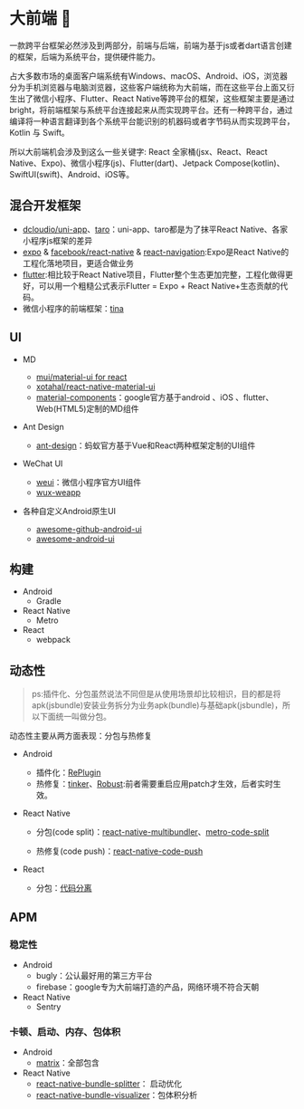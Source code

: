 # 大前端 👋

一款跨平台框架必然涉及到两部分，前端与后端，前端为基于js或者dart语言创建的框架，后端为系统平台，提供硬件能力。

占大多数市场的桌面客户端系统有Windows、macOS、Android、iOS，浏览器分为手机浏览器与电脑浏览器，这些客户端统称为大前端，而在这些平台上面又衍生出了微信小程序、Flutter、React Native等跨平台的框架，这些框架主要是通过bright，将前端框架与系统平台连接起来从而实现跨平台。还有一种跨平台，通过编译将一种语言翻译到各个系统平台能识别的机器码或者字节码从而实现跨平台，Kotlin 与 Swift。

所以大前端机会涉及到这么一些关键字: React 全家桶(jsx、React、React Native、Expo)、微信小程序(js)、Flutter(dart)、Jetpack Compose(kotlin)、SwiftUI(swift)、Android、iOS等。

## 混合开发框架
- [dcloudio/uni-app](https://github.com/dcloudio/uni-app)、[taro](https://github.com/NervJS/taro)：uni-app、taro都是为了抹平React Native、各家小程序js框架的差异
- [expo](https://github.com/expo/expo/tree/master) & [facebook/react-native](https://github.com/facebook/react-native) & [react-navigation](https://github.com/react-navigation/react-navigation):Expo是React Native的工程化落地项目，更适合做业务
- [flutter](https://github.com/flutter/flutter):相比较于React Native项目，Flutter整个生态更加完整，工程化做得更好，可以用一个粗糙公式表示Flutter = Expo + React Native+生态贡献的代码。
- 微信小程序的前端框架：[tina](https://github.com/tinajs/tina)

## UI

- MD
  - [mui/material-ui for react](https://github.com/mui/material-ui)
  - [xotahal/react-native-material-ui](https://github.com/xotahal/react-native-material-ui)
  - [material-components](https://github.com/material-components/material-components)：google官方基于android 、iOS 、flutter、Web(HTML5)定制的MD组件

- Ant Design
  - [ant-design](https://github.com/ant-design/ant-design)：蚂蚁官方基于Vue和React两种框架定制的UI组件

- WeChat UI
  - [weui](https://github.com/Tencent/weui/blob/master/README_cn.md)：微信小程序官方UI组件
  - [wux-weapp](https://github.com/wux-weapp/wux-weapp)
  
- 各种自定义Android原生UI
  - [awesome-github-android-ui](https://github.com/opendigg/awesome-github-android-ui)
  - [awesome-android-ui](https://github.com/wasabeef/awesome-android-ui)
  
## 构建
- Android
  - Gradle
- React Native
  - Metro
- React
  - webpack
  
## 动态性

>ps:插件化、分包虽然说法不同但是从使用场景却比较相识，目的都是将apk(jsbundle)安装业务拆分为业务apk(bundle)与基础apk(jsbundle)，所以下面统一叫做分包。

动态性主要从两方面表现：分包与热修复

- Android
  - 插件化：[RePlugin](https://github.com/Qihoo360/RePlugin)
  - 热修复：[tinker](https://github.com/Tencent/tinker)、[Robust](https://github.com/Meituan-Dianping/Robust):前者需要重启应用patch才生效，后者实时生效。

- React Native
  - 分包(code split)：[react-native-multibundler](https://github.com/smallnew/react-native-multibundler)、[metro-code-split](https://github.com/wuba/metro-code-split)

  - 热修复(code push)：[react-native-code-push](https://github.com/microsoft/react-native-code-push)
 
- React
  - 分包：[代码分离](https://webpack.docschina.org/guides/code-splitting/)

## APM
### 稳定性
- Android
  - bugly：公认最好用的第三方平台
  - firebase：google专为大前端打造的产品，网络环境不符合天朝
- React Native
  - Sentry
### 卡顿、启动、内存、包体积
- Android
  - [matrix](https://github.com/Tencent/matrix)：全部包含
- React Native
  - [react-native-bundle-splitter](https://github.com/kirillzyusko/react-native-bundle-splitter)： 启动优化
  - [react-native-bundle-visualizer](https://github.com/IjzerenHein/react-native-bundle-visualizer)：包体积分析
  
  
